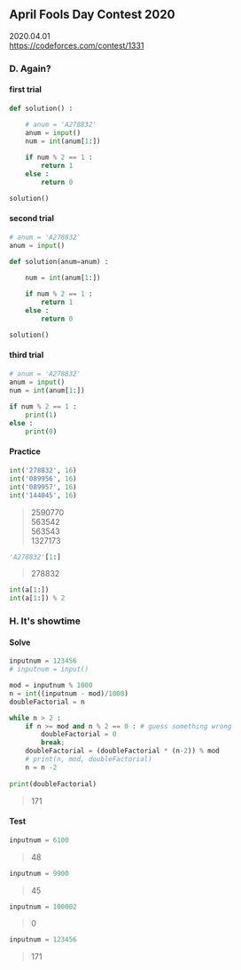 ## April Fools Day Contest 2020
2020.04.01  
https://codeforces.com/contest/1331


### D. Again?

#### first trial

```python
def solution() :

    # anum = 'A278832'
    anum = input()
    num = int(anum[1:])
    
    if num % 2 == 1 :
        return 1
    else :
        return 0

solution()
```

#### second trial

```python
# anum = 'A278832'
anum = input()

def solution(anum=anum) :

    num = int(anum[1:])
    
    if num % 2 == 1 :
        return 1
    else :
        return 0

solution()
```

#### third trial

```python
# anum = 'A278832'
anum = input()
num = int(anum[1:])
    
if num % 2 == 1 :
    print(1)
else :
    print(0)
```

#### Practice

```python
int('278832', 16)
int('089956', 16)
int('089957', 16)
int('144045', 16)
```
> 2590770  
> 563542  
> 563543  
> 1327173

```python
'A278832'[1:]
```
> 278832

```python
int(a[1:])
int(a[1:]) % 2
```


### H. It's showtime

#### Solve

```python
inputnum = 123456
# inputnum = input()

mod = inputnum % 1000
n = int((inputnum - mod)/1000)
doubleFactorial = n

while n > 2 :
    if n >= mod and n % 2 == 0 : # guess something wrong
        doubleFactorial = 0
        break;
    doubleFactorial = (doubleFactorial * (n-2)) % mod
    # print(n, mod, doubleFactorial)
    n = n -2
   
print(doubleFactorial)    
```
> 171

#### Test

```python
inputnum = 6100
```
> 48

```python
inputnum = 9900
```
> 45

```python
inputnum = 100002
```
> 0

```python
inputnum = 123456
```
> 171
